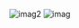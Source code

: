 ![imag2](https://github.com/user-attachments/assets/612f4600-9645-4df5-b48f-452f4bc5c07f)
![imag](https://github.com/user-attachments/assets/72b023eb-54bd-4d8d-95ff-d350d985ee99)
